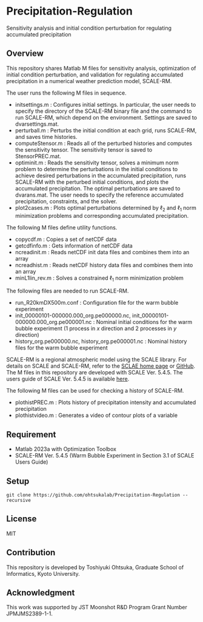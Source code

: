 # Precipitation-Regulation
Sensitivity analysis and initial condition perturbation for regulating accumulated precipitation

## Overview 

This repository shares Matlab M files for sensitivity analysis, optimization of initial condition perturbation, and validation for regulating accumulated precipitation in a numerical weather prediction model, SCALE-RM. 

The user runs the following M files in sequence. 
- initsettings.m : Configures initial settings. In particular, the user needs to specify the directory of the SCALE-RM binary file and the command to run SCALE-RM, which depend on the environment. Settings are saved to dvarsettings.mat. 
- perturball.m : Perturbs the initial condition at each grid, runs SCALE-RM, and saves time histories. 
- computeStensor.m : Reads all of the perturbed histories and computes the sensitivity tensor. The sensitivity tensor is saved to StensorPREC.mat. 
- optiminit.m : Reads the sensitivity tensor, solves a minimum norm problem to determine the perturbations in the initial conditions to achieve desired perturbations in the accumulated precipitation, runs SCALE-RM with the perturbed initial conditions, and plots the accumulated precipitation. The optimal perturbations are saved to dvarans.mat. The user needs to specify the reference accumulated precipitation, constraints, and the solver.
- plot2cases.m : Plots optimal perturbations determined by $\ell_2$ and $\ell_1$ norm minimization problems and corresponding accumulated precipitation. 

The following M files define utility functions. 
 - copycdf.m : Copies a set of netCDF data
 - getcdfinfo.m : Gets information of netCDF data
 - ncreadinit.m : Reads netCDF init data files and combines them into an array
 - ncreadhist.m : Reads netCDF history data files and combines them into an array
 - minL1lin_rev.m : Solves a constrained $\ell_1$ norm minimization problem

The following files are needed to run SCALE-RM. 
 - run_R20kmDX500m.conf : Configuration file for the warm bubble experiment
 - init_00000101-000000.000_org.pe000000.nc, init_00000101-000000.000_org.pe000001.nc : Nominal initial conditions for the warm bubble experiment (1 process in $x$ direction and 2 processes in $y$ direction)
 - history_org.pe000000.nc, history_org.pe000001.nc : Nominal history files for the warm bubble experiment

SCALE-RM is a regional atmospheric model using the SCALE library. For details on SCALE and SCALE-RM, refer to the [SCLAE home page](https://scale.riken.jp/) or [GitHub](https://github.com/scale-met/scale). The M files in this repository are developed with SCALE Ver. 5.4.5. The users guide of SCALE Ver. 5.4.5 is available [here](https://scale.riken.jp/archives/scale_users_guide_En.v5.4.5.pdf). 

The following M files can be used for checking a history of SCALE-RM.
 - plothistPREC.m : Plots history of precipitation intensity and accumulated precipitation
 - plothistvideo.m : Generates a video of contour plots of a variable

## Requirement
 - Matlab 2023a with Optimization Toolbox
 - SCALE-RM Ver. 5.4.5 (Warm Bubble Experiment in Section 3.1 of SCALE Users Guide)

## Setup
```
git clone https://github.com/ohtsukalab/Precipitation-Regulation --recursive
```

## License
MIT

## Contribution
This repository is developed by Toshiyuki Ohtsuka, Graduate School of Informatics, Kyoto University. 

## Acknowledgment
This work was supported by JST Moonshot R\&D Program Grant Number JPMJMS2389-1-1.
